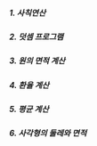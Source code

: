 ##### 1.  사칙연산
##### 2. 덧셈 프로그램
##### 3. 원의 면적 계산
##### 4. 환율 계산
##### 5. 평균 계산
##### 6. 사각형의 둘레와 면적
